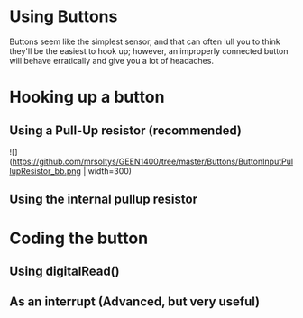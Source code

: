 Using Buttons
=============

Buttons seem like the simplest sensor, and that can often lull you to think they'll be the easiest to hook up; however, an improperly connected button will behave erratically and give you a lot of headaches. 

Hooking up a button
===================
Using a Pull-Up resistor (recommended)
--------------------------------------
![](https://github.com/mrsoltys/GEEN1400/tree/master/Buttons/ButtonInputPullupResistor_bb.png | width=300)

Using the internal pullup resistor
----------------------------------


Coding the button
=================
Using digitalRead()
-------------------

As an interrupt (Advanced, but very useful)
-----------------------------------------